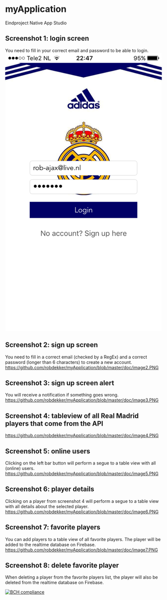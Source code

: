 # myApplication
Eindproject Native App Studio


## Screenshot 1: login screen
You need to fill in your correct email and password to be able to login.
![alt text](https://github.com/robdekker/myApplication/blob/master/doc/image1.PNG)

## Screenshot 2: sign up screen
You need to fill in a correct email (checked by a RegEx) and a correct password (longer than 6 characters) to create a new account. 
https://github.com/robdekker/myApplication/blob/master/doc/image2.PNG

## Screenshot 3: sign up screen alert
You will receive a notification if something goes wrong.
https://github.com/robdekker/myApplication/blob/master/doc/image3.PNG

## Screenshot 4: tableview of all Real Madrid players that come from the API

https://github.com/robdekker/myApplication/blob/master/doc/image4.PNG

## Screenshot 5: online users
Clicking on the left bar button will perform a segue to a table view with all (online) users.
https://github.com/robdekker/myApplication/blob/master/doc/image5.PNG

## Screenshot 6: player details
Clicking on a player from screenshot 4 will perform a segue to a table view with all details about the selected player.
https://github.com/robdekker/myApplication/blob/master/doc/image6.PNG

## Screenshot 7: favorite players
You can add players to a table view of all favorite players. The player will be added to the realtime database on Firebase.
https://github.com/robdekker/myApplication/blob/master/doc/image7.PNG

## Screenshot 8: delete favorite player
When deleting a player from the favorite players list, the player will also be deleted from the realtime database on Firebase. 


[![BCH compliance](https://bettercodehub.com/edge/badge/robdekker/myApplication?branch=master)](https://bettercodehub.com/)
